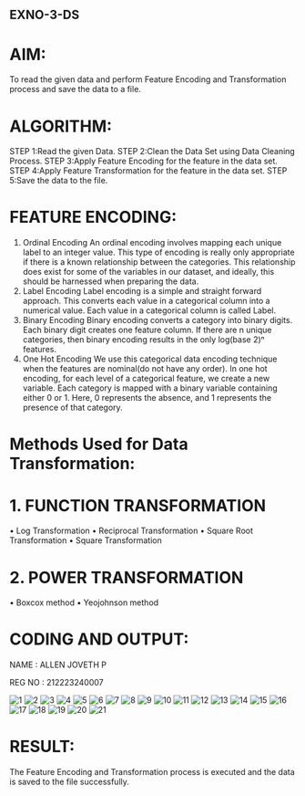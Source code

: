 ## EXNO-3-DS

# AIM:
To read the given data and perform Feature Encoding and Transformation process and save the data to a file.

# ALGORITHM:
STEP 1:Read the given Data.
STEP 2:Clean the Data Set using Data Cleaning Process.
STEP 3:Apply Feature Encoding for the feature in the data set.
STEP 4:Apply Feature Transformation for the feature in the data set.
STEP 5:Save the data to the file.

# FEATURE ENCODING:
1. Ordinal Encoding
An ordinal encoding involves mapping each unique label to an integer value. This type of encoding is really only appropriate if there is a known relationship between the categories. This relationship does exist for some of the variables in our dataset, and ideally, this should be harnessed when preparing the data.
2. Label Encoding
Label encoding is a simple and straight forward approach. This converts each value in a categorical column into a numerical value. Each value in a categorical column is called Label.
3. Binary Encoding
Binary encoding converts a category into binary digits. Each binary digit creates one feature column. If there are n unique categories, then binary encoding results in the only log(base 2)ⁿ features.
4. One Hot Encoding
We use this categorical data encoding technique when the features are nominal(do not have any order). In one hot encoding, for each level of a categorical feature, we create a new variable. Each category is mapped with a binary variable containing either 0 or 1. Here, 0 represents the absence, and 1 represents the presence of that category.

# Methods Used for Data Transformation:
  # 1. FUNCTION TRANSFORMATION
• Log Transformation
• Reciprocal Transformation
• Square Root Transformation
• Square Transformation
  # 2. POWER TRANSFORMATION
• Boxcox method
• Yeojohnson method

# CODING AND OUTPUT:

NAME : ALLEN JOVETH P 

REG NO : 212223240007

![1](https://github.com/user-attachments/assets/67e4c058-75e6-4636-b412-52b757e97853)
![2](https://github.com/user-attachments/assets/4c4eead2-28ce-4a32-acc4-d84802dab03f)
![3](https://github.com/user-attachments/assets/4a2e9685-f53d-48f8-817c-d8ffb652603d)
![4](https://github.com/user-attachments/assets/6c3127fd-2ed6-4e19-9b21-f4d5185d80d8)
![5](https://github.com/user-attachments/assets/f32fb7df-c011-48f6-ae05-67b48836185b)
![6](https://github.com/user-attachments/assets/605a7e37-426c-4cf8-835f-b4461acec8da)
![7](https://github.com/user-attachments/assets/513ddd88-ec29-4b60-b667-e501a29c070b)
![8](https://github.com/user-attachments/assets/9f400520-e99d-4f08-8dcc-b0b504134d36)
![9](https://github.com/user-attachments/assets/f425dbf5-d5b8-430d-b933-695587370f25)
![10](https://github.com/user-attachments/assets/ae174cc1-bf0b-4cd0-8855-3bfbdd8f4ad9)
![11](https://github.com/user-attachments/assets/fc4d1897-421d-4355-84ff-0d9ab4a222ad)
![12](https://github.com/user-attachments/assets/eaab2228-caf1-4ffd-aa6d-6aff5cb9221e)
![13](https://github.com/user-attachments/assets/0747fa9d-aac9-41f0-8344-b5f812812d28)
![14](https://github.com/user-attachments/assets/3428f258-4f43-431c-a38e-ceda3de08a7a)
![15](https://github.com/user-attachments/assets/1f1862da-82c2-4e22-96a4-f81157156ae9)
![16](https://github.com/user-attachments/assets/c57a8fcc-0f8f-4095-a3f8-87bd4cd77996)
![17](https://github.com/user-attachments/assets/cab5cb67-5818-48cc-9341-c34d1a3897c6)
![18](https://github.com/user-attachments/assets/723ca637-7abc-475a-87f2-9ab01b0871de)
![19](https://github.com/user-attachments/assets/dcacb379-c187-4923-ab0e-a09a91b0cc2e)
![20](https://github.com/user-attachments/assets/e4b061a2-3a24-493a-ba0b-7338ed879db3)
![21](https://github.com/user-attachments/assets/ae31d8a9-bbd4-4fd9-9511-658882371f61)



# RESULT:

The Feature Encoding and Transformation process is executed and the data is saved to the file successfully.

       
